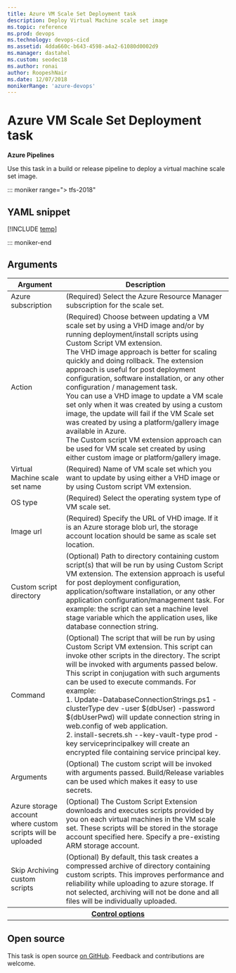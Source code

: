 ```yaml
---
title: Azure VM Scale Set Deployment task
description: Deploy Virtual Machine scale set image
ms.topic: reference
ms.prod: devops
ms.technology: devops-cicd
ms.assetid: 4dda660c-b643-4598-a4a2-61080d0002d9
ms.manager: dastahel
ms.custom: seodec18
ms.author: ronai
author: RoopeshNair
ms.date: 12/07/2018
monikerRange: 'azure-devops'
---
```


# Azure VM Scale Set Deployment task

**Azure Pipelines**

Use this task in a build or release pipeline to deploy a virtual machine scale set image.

::: moniker range="> tfs-2018"

## YAML snippet

[!INCLUDE [temp](../includes/yaml/AzureVmssDeploymentV0.md)]

::: moniker-end

## Arguments

<table><thead><tr><th>Argument</th><th>Description</th></tr></thead>
<tr><td>Azure subscription</td><td>(Required) Select the Azure Resource Manager subscription for the scale set.</td></tr>
<tr><td>Action</td><td>(Required) Choose between updating a VM scale set by using a VHD image and/or by running deployment/install scripts using Custom Script VM extension.<br/>The VHD image approach is better for scaling quickly and doing rollback. The extension approach is useful for post deployment configuration, software installation, or any other configuration / management task.<br/>You can use a VHD image to update a VM scale set only when it was created by using a custom image, the update will fail if the VM Scale set was created by using a platform/gallery image available in Azure.<br/>The Custom script VM extension approach can be used for VM scale set created by using either custom image or platform/gallery image.</td></tr>
<tr><td>Virtual Machine scale set name</td><td>(Required) Name of VM scale set which you want to update by using either a VHD image or by using Custom script VM extension.</td></tr>
<tr><td>OS type</td><td>(Required) Select the operating system type of VM scale set.</td></tr>
<tr><td>Image url</td><td>(Required) Specify the URL of VHD image. If it is an Azure storage blob url, the storage account location should be same as scale set location.</td></tr>
<tr><td>Custom script directory</td><td>(Optional) Path to directory containing custom script(s) that will be run by using Custom Script VM extension. The extension approach is useful for post deployment configuration, application/software installation, or any other application configuration/management task. For example: the script can set a machine level stage variable which the application uses, like database connection string.</td></tr>
<tr><td>Command</td><td>(Optional) The script that will be run by using Custom Script VM extension. This script can invoke other scripts in the directory. The script will be invoked with arguments passed below.<br/>This script in conjugation with such arguments can be used to execute commands. For example:<br/>1. Update-DatabaseConnectionStrings.ps1 -clusterType dev -user $(dbUser) -password $(dbUserPwd) will update connection string in web.config of web application.<br/>2. install-secrets.sh --key-vault-type prod -key serviceprincipalkey will create an encrypted file containing service principal key.</td></tr>
<tr><td>Arguments</td><td>(Optional) The custom script will be invoked with arguments passed. Build/Release variables can be used which makes it easy to use secrets.</td></tr>
<tr><td>Azure storage account where custom scripts will be uploaded</td><td>(Optional) The Custom Script Extension downloads and executes scripts provided by you on each virtual machines in the VM scale set. These scripts will be stored in the storage account specified here. Specify a pre-existing ARM storage account.</td></tr>
<tr><td>Skip Archiving custom scripts</td><td>(Optional) By default, this task creates a compressed archive of directory containing custom scripts. This improves performance and reliability while uploading to azure storage. If not selected, archiving will not be done and all files will be individually uploaded.</td></tr>


<tr>
<th style="text-align: center" colspan="2"><a href="~/pipelines/process/tasks.md#controloptions" data-raw-source="[Control options](../../process/tasks.md#controloptions)">Control options</a></th>
</tr>

</table>

## Open source

This task is open source [on GitHub](https://github.com/Microsoft/azure-pipelines-tasks). Feedback and contributions are welcome.
